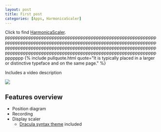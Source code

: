 ```yaml
---
layout: post
title: First post
categories: [Apps, HarmonicaScaler]
---
```


Click to find [HarmonicaScaler](https://play.google.com/store/apps/details?id=keno1se.github.io.free&gl=US). ppppppppppppppppppppppppppppppppppppppppppppppppppppppppppppppppppppppppppppppppppppppppppppppppppppppppppppppppppppppppppppppppppppppppppppppppppppppppppppppppppppppppppppppppppppppppppppppppppppppppppppppppppppppppppppppppppppppppppppppp {% include pullquote.html quote="It is typically placed in a larger or distinctive typeface and on the same page." %}

Includes a video description

![](/images/reverie-demo.png)

## Features overview

- Position diagram
- Recording
- Display scaler
    - [Dracula syntax theme](https://draculatheme.com/) included


<div style="text-align: center;">
 <script async type="text/javascript" src="//cdn.carbonads.com/carbon.js?serve=CE7D6KJY&placement=wwwamitmerchantcom" id="_carbonads_js"></script>
</div>



